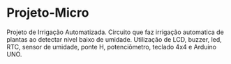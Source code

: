# Projeto-Micro
Projeto de Irrigação Automatizada.
Circuito que faz irrigação automatica de plantas ao detectar nivel baixo de umidade.
Utilização de LCD, buzzer, led, RTC, sensor de umidade, ponte H, potenciômetro, teclado 4x4 e Arduino UNO.

